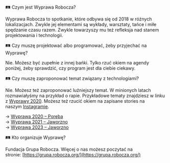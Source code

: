 🛤️ Czym jest Wyprawa Robocza?

Wyprawa Robocza to spotkanie, które odbywa się od 2018 w różnych lokalizacjach. Zwykle jej elementami są wykłady, warsztaty, tańce i miłe spędzanie czasu razem. Zwykle towarzyszy mu też refleksja nad stanem projektowania i technologii.

🛤️ Czy muszę projektować albo programować, żeby przyjechać na Wyprawę?

Nie. Możesz być zupełnie z innej bańki. Tylko rzuć okiem na agendy poniżej, żeby sprawdzić, czy program jest dla ciebie ciekawy.

🛤️ Czy muszę zaproponować temat związany z technologiami?

Nie. Możesz też zaproponować luźniejszy temat. W minionych latach rozmawiałyśmy na przykład o rapie. Przykładowe tematy znajdziesz w linku z [Wyprawy 2020](https://mvu.pl/wyprawa/). Możesz też rzucić okiem na zapisane stories na naszym [Instagramie](https://www.instagram.com/grupa.robocza/).

→ [Wyprawa 2020 – Poręba](https://mvu.pl/wyprawa/)<br>
→ [Wyprawa 2021 – Jaworzno](https://eden.mvu.pl/)<br>
→ [Wyprawa 2023 – Jaworzno](https://wyprawa.robocza.org/archiwum/wyprawa/6)<br>

🛤️ Kto organizuje Wyprawę?

Fundacja Grupa Robocza. Więcej o nas możesz poczytać na stronie: [https://grupa.robocza.org/](https://grupa.robocza.org/)

